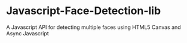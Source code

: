 Javascript-Face-Detection-lib
=============================

A Javascript API for detecting multiple faces using HTML5 Canvas and Async Javascript